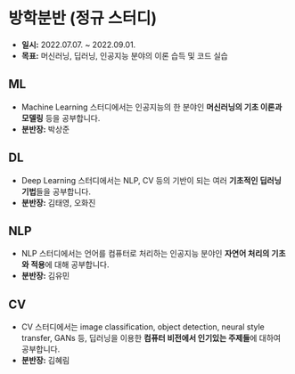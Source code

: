 # 방학분반 (정규 스터디)
- **일시:** 2022.07.07. ~ 2022.09.01.
- **목표:** 머신러닝, 딥러닝, 인공지능 분야의 이론 습득 및 코드 실습

## ML
- Machine Learning 스터디에서는 인공지능의 한 분야인 **머신러닝의 기초 이론과 모델링** 등을 공부합니다.
- **분반장:** 박상준

## DL
- Deep Learning 스터디에서는 NLP, CV 등의 기반이 되는 여러 **기초적인 딥러닝 기법**들을 공부합니다.
- **분반장:** 김태영, 오화진

## NLP
- NLP 스터디에서는 언어를 컴퓨터로 처리하는 인공지능 분야인 **자연어 처리의 기초와 적용**에 대해 공부합니다.  
- **분반장:** 김유민

## CV
- CV 스터디에서는 image classification, object detection, neural style transfer, GANs 등, 딥러닝을 이용한 **컴퓨터 비전에서 인기있는 주제들**에 대하여 공부합니다.
- **분반장:** 김혜림
